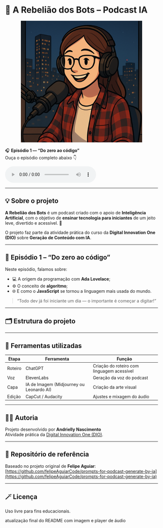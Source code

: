 # 🤖 A Rebelião dos Bots – Podcast IA

<p align="center">
  <img src="https://raw.githubusercontent.com/Andrynasc/a-rebeliao-dos-bots/main/assets/capa_episodio1.png" 
       alt="Capa do podcast A Rebelião dos Bots" width="400px">
</p>

🎧 **Episódio 1 — “Do zero ao código”**  
Ouça o episódio completo abaixo 👇  

<audio controls>
  <source src="https://raw.githubusercontent.com/Andrynasc/a-rebeliao-dos-bots/main/output/episodio1_audio_final.mp3" type="audio/mpeg">
</audio>

---

## 💡 Sobre o projeto

**A Rebelião dos Bots** é um podcast criado com o apoio de **Inteligência Artificial**, com o objetivo de **ensinar tecnologia para iniciantes** de um jeito leve, divertido e acessível. 🚀  

O projeto faz parte da atividade prática do curso da **Digital Innovation One (DIO)** sobre **Geração de Conteúdo com IA**.

---

## 🧠 Episódio 1 – “Do zero ao código”

Neste episódio, falamos sobre:
- 💻 A origem da programação com **Ada Lovelace**;  
- ⚙️ O conceito de **algoritmo**;  
- 🌐 E como o **JavaScript** se tornou a linguagem mais usada do mundo.  

> “Todo dev já foi iniciante um dia — o importante é começar a digitar!”

---

## 🗂️ Estrutura do projeto


---

## 🧩 Ferramentas utilizadas

| Etapa | Ferramenta | Função |
|-------|-------------|--------|
| Roteiro | ChatGPT | Criação do roteiro com linguagem acessível |
| Voz | ElevenLabs | Geração da voz do podcast |
| Capa | IA de Imagem (Midjourney ou Leonardo AI) | Criação da arte visual |
| Edição | CapCut / Audacity | Ajustes e mixagem do áudio |

---

## 👩‍💻 Autoria
Projeto desenvolvido por **Andrielly Nascimento**  
Atividade prática da [Digital Innovation One (DIO)](https://web.dio.me).

---

## 🔗 Repositório de referência
Baseado no projeto original de **Felipe Aguiar**:  
[https://github.com/felipeAguiarCode/prompts-for-podcast-generate-by-ia](https://github.com/felipeAguiarCode/prompts-for-podcast-generate-by-ia)

---

## 🪄 Licença
Uso livre para fins educacionais.


atualização final do README com imagem e player de áudio

